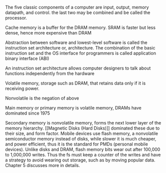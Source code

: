 The five classic components of a computer are input, output, memory datapath, and control. the last two may be combined and be called the processor.

Cache memory is a buffer for the DRAM memory. SRAM is faster but less dense, hence more expensive than DRAM

Abstraction between software and lowest-level software is called the instruction set architecture or, architecture. 
The combination of the basic instruction set and the OS interface for programmers is called application binary interface (ABI)

An instruction set architecture allows computer designers to talk about functions independently from the hardware

Volatile memory, storage such as DRAM, that retains data only if it is receiving power.

Nonvolatile is the negation of above

Main memory or primary memory is volatile memory, DRAMs have dominated since 1975

Secondary memory is nonvolatile memory, forms the next lower layer of the memory hierarchy. [[Magnetic Disks (Hard Disks)]]  dominated these due to their size, and form factor. Mobile devices use flash memory, a nonvolatile semiconductor memory instead of disks, while slower it is much cheaper, and power efficient, thus it is the standard for PMDs (personal mobile devices). Unlike disks and DRAM, flash memory bits wear out after 100,000 to 1,000,000 writes. Thus the fs must keep a counter of the writes and have a strategy to avoid wearing out storage, such as by moving popular data. Chapter 5 discusses more in details.


